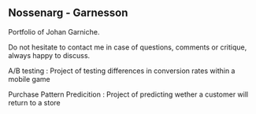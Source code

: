 ##  Nossenarg - Garnesson
Portfolio of Johan Garniche. 

Do not hesitate to contact me in case of questions, comments or critique, always happy to discuss. 

A/B testing : Project of testing differences in conversion rates within a mobile game 

Purchase Pattern Predicition : Project of predicting wether a customer will return to a store
